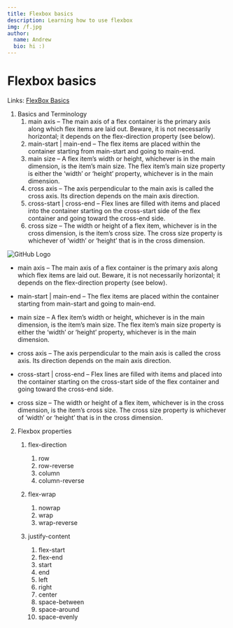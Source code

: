 ```yaml
---
title: Flexbox basics
description: Learning how to use flexbox
img: /f.jpg
author:
  name: Andrew
  bio: hi :)
---
```


# **Flexbox basics**

Links: [FlexBox Basics](https://css-tricks.com/)

1. Basics and Terminology
   1. main axis – The main axis of a flex container is the primary axis along which flex items are laid out. Beware, it is not necessarily horizontal; it depends on the flex-direction property (see below).
   2. main-start | main-end – The flex items are placed within the container starting from main-start and going to main-end.
   3. main size – A flex item’s width or height, whichever is in the main dimension, is the item’s main size. The flex item’s main size property is either the ‘width’ or ‘height’ property, whichever is in the main dimension.
   4. cross axis – The axis perpendicular to the main axis is called the cross axis. Its direction depends on the main axis direction.
   5. cross-start | cross-end – Flex lines are filled with items and placed into the container starting on the cross-start side of the flex container and going toward the cross-end side.
   6. cross size – The width or height of a flex item, whichever is in the cross dimension, is the item’s cross size. The cross size property is whichever of ‘width’ or ‘height’ that is in the cross dimension.


![GitHub Logo](../../../Downloads/hello-main%204/Andrew/MD%20files/Flexbox%20Basics/flexbox_basics.png)


* main axis – The main axis of a flex container is the primary axis along which flex items are laid out. Beware, it is not necessarily horizontal; it depends on the flex-direction property (see below).

* main-start | main-end – The flex items are placed within the container starting from main-start and going to main-end.

* main size – A flex item’s width or height, whichever is in the main dimension, is the item’s main size. The flex item’s main size property is either the ‘width’ or ‘height’ property, whichever is in the main dimension.

* cross axis – The axis perpendicular to the main axis is called the cross axis. Its direction depends on the main axis direction.

* cross-start | cross-end – Flex lines are filled with items and placed into the container starting on the cross-start side of the flex container and going toward the cross-end side.

* cross size – The width or height of a flex item, whichever is in the cross dimension, is the item’s cross size. The cross size property is whichever of ‘width’ or ‘height’ that is in the cross dimension.


2. Flexbox properties
   1. flex-direction
      1. row
      2. row-reverse
      3. column
      4. column-reverse
       
   2. flex-wrap
      1. nowrap
      2. wrap
      3. wrap-reverse
    
   3. justify-content
      1. flex-start
      2. flex-end
      3. start
      4. end
      5. left
      6. right
      7. center
      8. space-between
      9. space-around
      10. space-evenly

